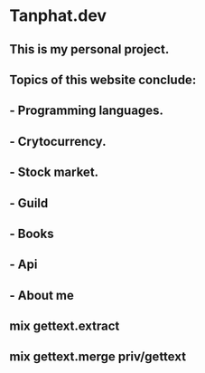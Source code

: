 # Tanphat.dev

## This is my personal project.
## Topics of this website conclude:
##  - Programming languages.
##  - Crytocurrency.
##  - Stock market.
##  - Guild
##  - Books
##  - Api
##  - About me

## mix gettext.extract
## mix gettext.merge priv/gettext

